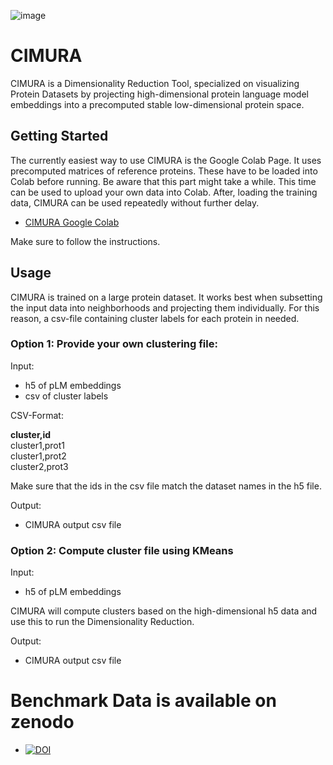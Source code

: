 ![image](https://github.com/danigugu/CIMURA/assets/159900656/90d6ee5f-0bf5-4221-b0c2-71dc3ad2dbb7)

# CIMURA
CIMURA is a Dimensionality Reduction Tool, specialized on visualizing Protein Datasets by projecting high-dimensional protein language model embeddings into a precomputed stable low-dimensional protein space.


## Getting Started
The currently easiest way to use CIMURA is the Google Colab Page. It uses precomputed matrices of reference proteins.
These have to be loaded into Colab before running. Be aware that this part might take a while.
This time can be used to upload your own data into Colab.
After, loading the training data, CIMURA can be used repeatedly without further delay.

- [CIMURA Google Colab](https://colab.research.google.com/drive/16_GBTcZ2jmi87vjuXUqK-NkQ1kR3KLN1?usp=sharing)

Make sure to follow the instructions.

## Usage
CIMURA is trained on a large protein dataset. It works best when subsetting the input data into neighborhoods and projecting them individually.
For this reason, a csv-file containing cluster labels for each protein in needed.

### Option 1: Provide your own clustering file:
Input:  
- h5 of pLM embeddings
- csv of cluster labels

CSV-Format:

__cluster,id__<br>
cluster1,prot1<br>
cluster1,prot2<br>
cluster2,prot3<br>

Make sure that the ids in the csv file match the dataset names in the h5 file.

Output:
- CIMURA output csv file


### Option 2: Compute cluster file using KMeans
Input:
- h5 of pLM embeddings

CIMURA will compute clusters based on the high-dimensional h5 data and use this to run the Dimensionality Reduction.

Output:
- CIMURA output csv file



# Benchmark Data is available on zenodo

- [![DOI](https://zenodo.org/badge/DOI/10.5281/zenodo.10815571.svg)](https://doi.org/10.5281/zenodo.10815571)



